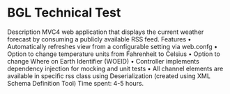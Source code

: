 BGL Technical Test
====
Description
MVC4 web application that displays the current weather forecast by consuming a publicly available RSS feed.
Features
•  Automatically refreshes view from a configurable setting via web.confg
•	Option to change temperature units from Fahrenheit to Celsius
•	Option to change Where on Earth Identifier (WOEID)
•	Controller implements dependency injection for mocking and unit tests
•	All channel elements are available in specific rss class using Deserialization (created using XML Schema Definition Tool)
Time spent: 4-5 hours.



